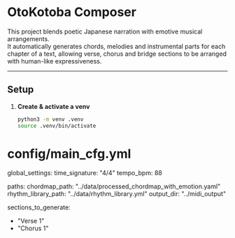 # OtoKotoba Composer

This project blends poetic Japanese narration with emotive musical arrangements.  
It automatically generates chords, melodies and instrumental parts for each chapter of a text, allowing verse, chorus and bridge sections to be arranged with human-like expressiveness.

---

## Setup

1. **Create & activate a venv**  
   ```bash
   python3 -m venv .venv
   source .venv/bin/activate

# config/main_cfg.yml
global_settings:
  time_signature: "4/4"
  tempo_bpm: 88

paths:
  chordmap_path: "../data/processed_chordmap_with_emotion.yaml"
  rhythm_library_path: "../data/rhythm_library.yml"
  output_dir: "../midi_output"

sections_to_generate:
  - "Verse 1"
  - "Chorus 1"
